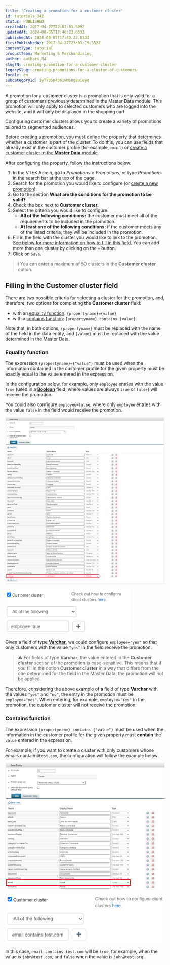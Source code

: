 ```yaml
---
title: 'Creating a promotion for a customer cluster'
id: tutorials_342
status: PUBLISHED
createdAt: 2017-04-27T22:07:51.509Z
updatedAt: 2024-08-05T17:40:23.033Z
publishedAt: 2024-08-05T17:40:23.033Z
firstPublishedAt: 2017-04-27T23:03:15.652Z
contentType: tutorial
productTeam: Marketing & Merchandising
author: authors_84
slugEN: creating-promotion-for-a-customer-cluster
legacySlug: creating-promotions-for-a-cluster-of-customers
locale: en
subcategoryId: 1yTYB5p4b6iwMsUg8uieyq
---
```


A promotion for a customer cluster is a promotion that is only valid for a group of customers previously determined in the Master Data module. This promotion will only apply to selected customers who are logged into the website, and it will only be displayed in the shopping cart.

Configuring customer clusters allows you to create a variety of promotions tailored to segmented audiences.

Before creating a promotion, you must define the property that determines whether a customer is part of the cluster. To do this, you can use fields that already exist in the customer profile (for example, `email`) or [create a customer cluster in the __Master Data__ module](https://help.vtex.com/en/faq/como-criar-um-cluster-de-clientes/).

After configuring the property, follow the instructions below.

1. In the VTEX Admin, go to *Promotions > Promotions*, or type *Promotions* in the search bar at the top of the page.
2. Search for the promotion you would like to configure (or [create a new promotion](https://help.vtex.com/pt/tutorial/como-criar-promocoes/)).
3. Go to the section **What are the conditions for the promotion to be valid?**
4. Check the box next to **Customer cluster**.
5. Select the criteria you would like to configure:
    *   **All of the following conditions:** the customer must meet all of the requirements to be included in the promotion.
    *   **At least one of the following conditions:** if the customer meets any of the listed criteria, they will be included in the promotion.
6. Fill in the field with the cluster you would like to link to the promotion. [See below for more information on how to fill in this field.](#filling-in-the-customer-cluster-field) You can add more than one cluster by clicking on the `+` button.
7. Click on `Save`.

> ℹ️ You can enter a maximum of 50 clusters in the **Customer cluster** option.

## Filling in the Customer cluster field

There are two possible criteria for selecting a cluster for the promotion, and, therefore, two options for completing the **Customer cluster** field: 

*   with an [equality function](#equality-function): `{propertyname}={value}`
*   with a [contains function](#contains-function): `{propertyname} contains {value}`

Note that, in both options, `{propertyname}` must be replaced with the name of the field in the data entity, and `{value}` must be replaced with the value determined in the Master Data.

### Equality function

The expression `{propertyname}={"value"}` must be used when the information contained in the customer profile for the given property must be exactly equal to the value entered in the expression.

In the configuration below, for example, only `employee` entries with the value `true` (used in a **[Boolean](https://help.vtex.com/en/tutorial/criando-entidade-de-dados--tutorials_1265)** field, where values are always `true` or `false`) will receive the promotion.

You could also configure `employee=false`, where only `employee` entries with the value `false` in the field would receive the promotion.

![Campo funcionário Master Data EN](https://raw.githubusercontent.com/vtexdocs/help-center-content/refs/heads/main/docs/en/tutorials/promotions-and-taxes/promotions/creating-promotion-for-a-customer-cluster_1.png)

![Cluster de clientes EN](https://raw.githubusercontent.com/vtexdocs/help-center-content/refs/heads/main/docs/en/tutorials/promotions-and-taxes/promotions/creating-promotion-for-a-customer-cluster_2.png)

Given a field of type **[Varchar](https://help.vtex.com/en/tutorial/criando-entidade-de-dados--tutorials_1265)**, we could configure `employee="yes"` so that only customers with the value `"yes"` in the field receive the promotion.

> ⚠️ For fields of type **Varchar**, the value entered in the **Customer cluster** section of the promotion is case-sensitive. This means that if you fill in the option **Customer cluster** in a way that differs from the one determined for the field in the Master Data, the promotion will not be applied.

Therefore, considering the above example of a field of type **Varchar** with the values `"yes"` and `"no"`, the entry in the promotion must be `employee="yes"`. When entering, for example, `employee="Yes"` in the promotion, the customer cluster will not receive the promotion.

### Contains function

The expression `{propertyname} contains {"value"}` must be used when the information in the customer profile for the given property must **contain** the `value` entered in the expression.

For example, if you want to create a cluster with only customers whose emails contain `@test.com`, the configuration will follow the example below.

![Campo Email Master Data](https://raw.githubusercontent.com/vtexdocs/help-center-content/refs/heads/main/docs/en/tutorials/promotions-and-taxes/promotions/creating-promotion-for-a-customer-cluster_3.png)

![cluster email EN](https://raw.githubusercontent.com/vtexdocs/help-center-content/refs/heads/main/docs/en/tutorials/promotions-and-taxes/promotions/creating-promotion-for-a-customer-cluster_4.png)

In this case, `email contains test.com` will be `true`, for example, when the value is `john@test.com`, and `false` when the value is `john@test.org`.
